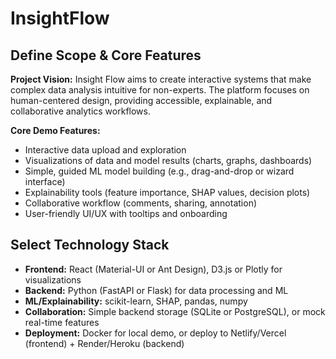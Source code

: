 # InsightFlow

## Define Scope & Core Features

**Project Vision:**
Insight Flow aims to create interactive systems that make complex data analysis intuitive for non-experts. The platform focuses on human-centered design, providing accessible, explainable, and collaborative analytics workflows.

**Core Demo Features:**
- Interactive data upload and exploration
- Visualizations of data and model results (charts, graphs, dashboards)
- Simple, guided ML model building (e.g., drag-and-drop or wizard interface)
- Explainability tools (feature importance, SHAP values, decision plots)
- Collaborative workflow (comments, sharing, annotation)
- User-friendly UI/UX with tooltips and onboarding

## Select Technology Stack

- **Frontend:** React (Material-UI or Ant Design), D3.js or Plotly for visualizations
- **Backend:** Python (FastAPI or Flask) for data processing and ML
- **ML/Explainability:** scikit-learn, SHAP, pandas, numpy
- **Collaboration:** Simple backend storage (SQLite or PostgreSQL), or mock real-time features
- **Deployment:** Docker for local demo, or deploy to Netlify/Vercel (frontend) + Render/Heroku (backend)